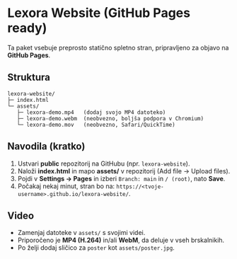 # Lexora Website (GitHub Pages ready)

Ta paket vsebuje preprosto statično spletno stran, pripravljeno za objavo na **GitHub Pages**.

## Struktura
```
lexora-website/
├─ index.html
└─ assets/
   ├─ lexora-demo.mp4   (dodaj svojo MP4 datoteko)
   ├─ lexora-demo.webm  (neobvezno, boljša podpora v Chromium)
   └─ lexora-demo.mov   (neobvezno, Safari/QuickTime)
```

## Navodila (kratko)
1. Ustvari **public** repozitorij na GitHubu (npr. `lexora-website`).
2. Naloži **index.html** in mapo **assets/** v repozitorij (Add file → Upload files).
3. Pojdi v **Settings → Pages** in izberi `Branch: main` in `/ (root)`, nato **Save**.
4. Počakaj nekaj minut, stran bo na: `https://<tvoje-username>.github.io/lexora-website/`.

## Video
- Zamenjaj datoteke v `assets/` s svojimi videi.
- Priporočeno je **MP4 (H.264)** in/ali **WebM**, da deluje v vseh brskalnikih.
- Po želji dodaj sličico za `poster` kot `assets/poster.jpg`.
